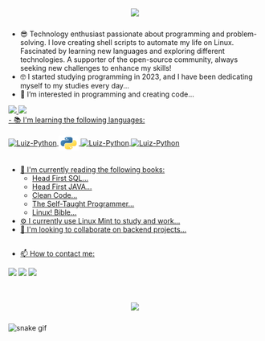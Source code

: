 <h1 align="center">
<img src="https://readme-typing-svg.herokuapp.com/?font=Righteous&size=35&center=true&vCenter=true&width=500&height=70&duration=4000&lines=Hi!+👋;+I'm+Luiz+Gustavo!;" />
</h1>


- 😎 Technology enthusiast passionate about programming and problem-solving. I love creating shell scripts to automate my life on Linux. Fascinated by learning new languages and exploring different technologies. A supporter of the open-source community, always seeking new challenges to enhance my skills!
- 🤓 I started studying programming in 2023, and I have been dedicating myself to my studies every day...
- 👀 I’m interested in programming and creating code...

<div>
  <a href="https://github.com/LuizGCesar">
  <img height="180em" src="https://github-readme-stats.vercel.app/api?username=luizgcesar&show_icons=true&theme=cobalt&incluide_all_commits=true&count_private=true"/>
  <img height="180em" src="https://github-readme-stats.vercel.app/api/top-langs/?username=luizgcesar&layout=compact&langs_count=16&theme=cobalt"/>
</div>
 - 📚 I'm learning the following languages:    
<div style="display: inline_block"><br>
<img align="center" alt="Luiz-Python" height="30" width="40" src="https://cdn.jsdelivr.net/gh/devicons/devicon@latest/icons/mysql/mysql-original-wordmark.svg">
<img align="center" alt="Luiz-Python" height="30" width="40" src="https://raw.githubusercontent.com/devicons/devicon/master/icons/python/python-original.svg">
<img align="center" alt="Luiz-Python" height="30" width="40" src="https://cdn.jsdelivr.net/gh/devicons/devicon@latest/icons/java/java-original-wordmark.svg">
<img align="center" alt="Luiz-Python" height="30" width="40" src="https://cdn.jsdelivr.net/gh/devicons/devicon@latest/icons/linux/linux-original.svg">  
</div>        


       
##

- 🌱 I'm currently reading the following books:
  - Head First SQL...
  - Head First JAVA...
  - Clean Code...
  - The Self-Taught Programmer...
  - Linux! Bible...
- ⚙️ I currently use Linux Mint to study and work...
- 💞️ I'm looking to collaborate on backend projects...

## 
- 📫 How to contact me: 

<div>
<a href="https://discord.gg/luizgustavo.alq" target="_blank"><img src="https://img.shields.io/badge/Discord-7289DA?style=for-the-badge&logo=discord&logoColor=white" target="_blank"></a> 
<a href = "mailto:luizgcesar@gmail.com"><img src="https://img.shields.io/badge/Gmail-D14836?style=for-the-badge&logo=gmail&logoColor=white)" target="_blank"></a>
<a href="https://www.linkedin.com/in/luizgustavocesar/" target="_blank"><img src="https://img.shields.io/badge/-LinkedIn-%230077B5?style=for-the-badge&logo=linkedin&logoColor=white" target="_blank"></a> 
          
</div>

<h1 align="center">
<img src="https://readme-typing-svg.herokuapp.com/?font=Righteous&size=35&center=true&vCenter=true&width=500&height=70&duration=4000&lines=GoodBye✌️💻!;" />
</h1>


![snake gif](https://github.com/LuizGCesar/LuizGCesar/blob/output/github-contribution-grid-snake-dark%20(1).svg) 

<!---
LuizGCesar/LuizGCesar is a ✨ special ✨ repository because its `README.md` (this file) appears on your GitHub profile.
You can click the Preview link to take a look at your changes.
--->


